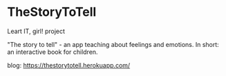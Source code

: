 # TheStoryToTell
Leart IT, girl! project


"The story to tell" - an app teaching about feelings and emotions. In short: an interactive book for children.

blog: https://thestorytotell.herokuapp.com/
